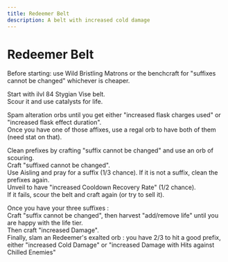 ```yaml
---
title: Redeemer Belt
description: A belt with increased cold damage
---
```


# Redeemer Belt

Before starting: use Wild Bristling Matrons or the benchcraft for "suffixes cannot be changed" whichever is cheaper.

Start with ilvl 84 Stygian Vise belt.\
Scour it and use catalysts for life.

Spam alteration orbs until you get either "increased flask charges used" or "increased flask effect duration".\
Once you have one of those affixes, use a regal orb to have both of them (need stat on that).

Clean prefixes by crafting "suffix cannot be changed" and use an orb of scouring.\
Craft "suffixed cannot be changed".\
Use Aisling and pray for a suffix (1/3 chance). If it is not a suffix, clean the prefixes again.\
Unveil to have "increased Cooldown Recovery Rate" (1/2 chance).\
If it fails, scour the belt and craft again (or try to sell it).

Once you have your three suffixes :\
Craft "suffix cannot be changed", then harvest "add/remove life" until you are happy with the life tier.\
Then craft "increased Damage".\
Finally, slam an Redeemer's exalted orb : you have 2/3 to hit a good prefix, either "increased Cold Damage" or "increased Damage with Hits against Chilled Enemies"
